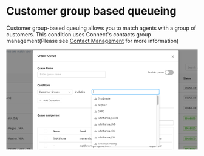 # Customer group based queueing

Customer group-based queuing allows you to match agents with a group of customers. This condition uses Connect's contacts group management(Please see [Contact Management](/connect/docs/contact-management) for more information)

![944](../images/1f9b7d1-Screenshot_2022-10-13_at_11.33.28_PM.png "Screenshot 2022-10-13 at 11.33.28 PM.png")
